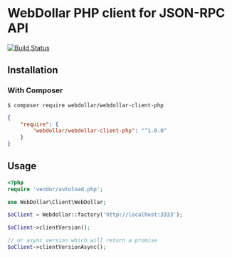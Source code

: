 # WebDollar PHP client for JSON-RPC API 
[![Build Status](https://travis-ci.org/WebDollar/webdollar-client-php.svg?branch=master)](https://travis-ci.org/WebDollar/webdollar-client-php)

## Installation

### With Composer

```
$ composer require webdollar/webdollar-client-php
```

```json
{
    "require": {
        "webdollar/webdollar-client-php": "^1.0.0"
    }
}
```

## Usage

```php
<?php
require 'vendor/autoload.php';

use WebDollar\Client\WebDollar;

$oClient = Webdollar::factory('http://localhost:3333');

$oClient->clientVersion();

// or async version which will return a promise
$oClient->clientVersionAsync();
